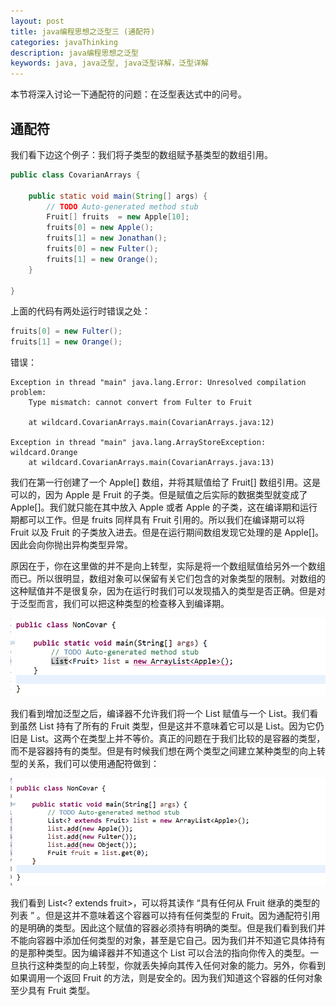 ```yaml
---
layout: post
title: java编程思想之泛型三 (通配符)
categories: javaThinking
description: java编程思想之泛型
keywords: java, java泛型, java泛型详解，泛型详解
---
```


本节将深入讨论一下通配符的问题：在泛型表达式中的问号。

## 通配符
我们看下边这个例子：我们将子类型的数组赋予基类型的数组引用。
```java
public class CovarianArrays {

	public static void main(String[] args) {
		// TODO Auto-generated method stub
		Fruit[] fruits  = new Apple[10];
		fruits[0] = new Apple();
		fruits[1] = new Jonathan();
		fruits[0] = new Fulter();
		fruits[1] = new Orange();
	}

}
```
上面的代码有两处运行时错误之处：
```java
fruits[0] = new Fulter();
fruits[1] = new Orange();
```
错误：
```
Exception in thread "main" java.lang.Error: Unresolved compilation problem:
	Type mismatch: cannot convert from Fulter to Fruit

	at wildcard.CovarianArrays.main(CovarianArrays.java:12)

Exception in thread "main" java.lang.ArrayStoreException: wildcard.Orange
	at wildcard.CovarianArrays.main(CovarianArrays.java:13)
```

我们在第一行创建了一个 Apple[] 数组，并将其赋值给了 Fruit[] 数组引用。这是可以的，因为 Apple 是 Fruit 的子类。但是赋值之后实际的数据类型就变成了 Apple[]。我们就只能在其中放入 Apple 或者 Apple 的子类，这在编译期和运行期都可以工作。但是 fruits 同样具有 Fruit 引用的。所以我们在编译期可以将 Fruit 以及 Fruit 的子类放入进去。但是在运行期间数组发现它处理的是 Apple[]。因此会向你抛出异构类型异常。

原因在于，你在这里做的并不是向上转型，实际是将一个数组赋值给另外一个数组而已。所以很明显，数组对象可以保留有关它们包含的对象类型的限制。对数组的这种赋值并不是很复杂，因为在运行时我们可以发现插入的类型是否正确。但是对于泛型而言，我们可以把这种类型的检查移入到编译期。

![](/images/blog/nonException.png)

我们看到增加泛型之后，编译器不允许我们将一个 List<Apple> 赋值与一个 List<Fruit>。我们看到虽然 List<Frui> 持有了所有的 Fruit 类型，但是这并不意味着它可以是 List<Apple>。因为它仍旧是 List<Fruit>。这两个在类型上并不等价。真正的问题在于我们比较的是容器的类型，而不是容器持有的类型。但是有时候我们想在两个类型之间建立某种类型的向上转型的关系，我们可以使用通配符做到：

![](/images/blog/addException.png)

我们看到 List<? extends fruit>，可以将其读作 “具有任何从 Fruit 继承的类型的列表 ” 。但是这并不意味着这个容器可以持有任何类型的 Fruit。因为通配符引用的是明确的类型。因此这个赋值的容器必须持有明确的类型。但是我们看到我们并不能向容器中添加任何类型的对象，甚至是它自己。因为我们并不知道它具体持有的是那种类型。因为编译器并不知道这个 List 可以合法的指向你传入的类型。一旦执行这种类型的向上转型，你就丢失掉向其传入任何对象的能力。另外，你看到如果调用一个返回 Fruit 的方法，则是安全的。因为我们知道这个容器的任何对象至少具有 Fruit 类型。
